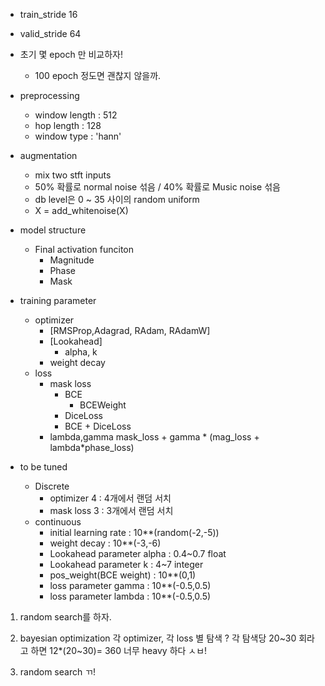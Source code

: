 - train_stride 16
- valid_stride 64
- 초기 몇 epoch 만 비교하자!
    - 100 epoch 정도면 괜찮지 않을까.

- preprocessing
    - window length : 512
    - hop length : 128
    - window type : 'hann'

- augmentation
    - mix two stft inputs
    - 50% 확률로 normal noise 섞음 / 40% 확률로 Music noise 섞음
    - db level은 0 ~ 35 사이의 random uniform
    - X = add_whitenoise(X)

- model structure
    - Final activation funciton
        - Magnitude 
        - Phase 
        - Mask 

- training parameter
    - optimizer
        - [RMSProp,Adagrad, RAdam, RAdamW]
        - [Lookahead]
            - alpha, k
        - weight decay 
    - loss
        - mask loss
            - BCE
                - BCEWeight
            - DiceLoss
            - BCE + DiceLoss
        - lambda,gamma
            mask_loss + gamma * (mag_loss + lambda*phase_loss)

- to be tuned 
    - Discrete
        - optimizer 4 : 4개에서 랜덤 서치
        - mask loss 3 : 3개에서 랜덤 서치 
    - continuous
        - initial learning rate : 10**(random(-2,-5))
        - weight decay : 10**(-3,-6)
        - Lookahead parameter alpha : 0.4~0.7 float
        - Lookahead parameter k : 4~7 integer
        - pos_weight(BCE weight) : 10**(0,1)
        - loss parameter gamma : 10**(-0.5,0.5)
        - loss parameter lambda : 10**(-0.5,0.5)
    
    
1. random search를 하자.
2. bayesian optimization
    각 optimizer, 각 loss 별 탐색 ? 
    각 탐색당 20~30 회라고 하면 12*(20~30)= 360
    너무 heavy 하다 ㅅㅂ! 
    
1. random search ㄲ! 